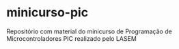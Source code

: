 # minicurso-pic
Repositório com material do minicurso de Programação de Microcontroladores PIC realizado pelo LASEM
